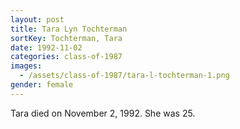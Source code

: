 ```yaml
---
layout: post
title: Tara Lyn Tochterman
sortKey: Tochterman, Tara
date: 1992-11-02
categories: class-of-1987
images:
  - /assets/class-of-1987/tara-l-tochterman-1.png
gender: female
---
```

Tara died on November 2, 1992. She was 25.
